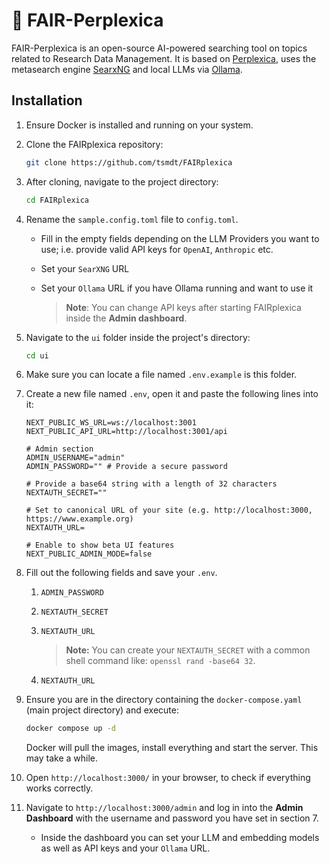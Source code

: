 # 🌱 FAIR-Perplexica <!-- omit in toc -->

FAIR-Perplexica is an open-source AI-powered searching tool on topics related to Research Data Management. It is based on [Perplexica](https://github.com/ItzCrazyKns/Perplexica), uses the metasearch engine [SearxNG](https://github.com/searxng/searxng) and local LLMs via [Ollama](https://github.com/ollama/ollama).

## Installation

1. Ensure Docker is installed and running on your system.
2. Clone the FAIRplexica repository:

   ```bash
   git clone https://github.com/tsmdt/FAIRplexica
   ```

3. After cloning, navigate to the project directory:

   ```bash
   cd FAIRplexica
   ```

4. Rename the `sample.config.toml` file to `config.toml`.

    - Fill in the  empty fields depending on the LLM Providers you want to use; i.e. provide valid API keys for `OpenAI`, `Anthropic` etc.
    - Set your `SearXNG` URL
    - Set your `Ollama` URL if you have Ollama running and want to use it

        > **Note**: You can change API keys after starting FAIRplexica inside the **Admin dashboard**.

5. Navigate to the `ui` folder inside the project's directory:

   ```bash
   cd ui
   ```

6. Make sure you can locate a file named `.env.example` is this folder.

7. Create a new file named `.env`, open it and paste the following lines into it:

    ```
    NEXT_PUBLIC_WS_URL=ws://localhost:3001
    NEXT_PUBLIC_API_URL=http://localhost:3001/api

    # Admin section
    ADMIN_USERNAME="admin"
    ADMIN_PASSWORD="" # Provide a secure password

    # Provide a base64 string with a length of 32 characters
    NEXTAUTH_SECRET=""

    # Set to canonical URL of your site (e.g. http://localhost:3000, https://www.example.org)
    NEXTAUTH_URL=

    # Enable to show beta UI features
    NEXT_PUBLIC_ADMIN_MODE=false
    ```

8. Fill out the following fields and save your `.env`.
    1. `ADMIN_PASSWORD`
    2. `NEXTAUTH_SECRET`
    3. `NEXTAUTH_URL`

        > **Note:** You can create your `NEXTAUTH_SECRET` with a common shell command like: `openssl rand -base64 32`.
    4. `NEXTAUTH_URL`

9. Ensure you are in the directory containing the `docker-compose.yaml` (main project directory) and execute:

   ```bash
   docker compose up -d
   ```

    Docker will pull the images, install everything and start the server. This may take a while.

10. Open `http://localhost:3000/` in your browser, to check if everything works correctly.

11. Navigate to `http://localhost:3000/admin` and log in into the **Admin Dashboard** with the username and password you have set in section 7.

    - Inside the dashboard you can set your LLM and embedding models as well as API keys and your `Ollama` URL.
